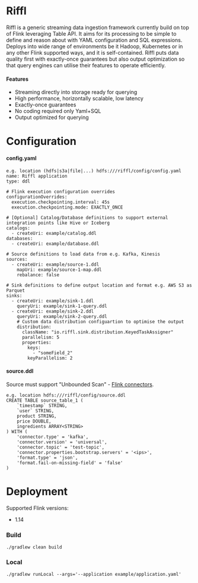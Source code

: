 # Riffl

Riffl is a generic streaming data ingestion framework currently build on top of Flink leveraging Table API.
It aims for its processing to be simple to define and reason about with YAML configuration and SQL expressions.
Deploys into wide range of environments be it Hadoop, Kubernetes or in any other Flink supported ways, and it is self-contained.
Riffl puts data quality first with exactly-once guarantees but also output optimization so that query engines can utilise their features to operate efficiently.

#### Features
* Streaming directly into storage ready for querying
* High performance, horizontally scalable, low latency
* Exactly-once guarantees
* No coding required only Yaml+SQL
* Output optimized for querying

# Configuration

#### config.yaml
```
e.g. location (hdfs|s3a|file|...) hdfs:///riffl/config/config.yaml
name: Riffl application
type: ddl

# Flink execution configuration overrides
configurationOverrides:
  execution.checkpointing.interval: 45s
  execution.checkpointing.mode: EXACTLY_ONCE

# [Optional] Catalog/Database definitions to support external integration points like Hive or Iceberg
catalogs:                                        
  - createUri: example/catalog.ddl                
databases:                                          
  - createUri: example/database.ddl
  
# Source definitions to load data from e.g. Kafka, Kinesis
sources:
  - createUri: example/source-1.ddl
    mapUri: example/source-1-map.ddl
    rebalance: false

# Sink definitions to define output location and format e.g. AWS S3 as Parquet
sinks:
  - createUri: example/sink-1.ddl
    queryUri: example/sink-1-query.ddl
  - createUri: example/sink-2.ddl
    queryUri: example/sink-2-query.ddl
    # Custom data distribution configuartion to optimise the output  
    distribution:
      className: "io.riffl.sink.distribution.KeyedTaskAssigner"
      parallelism: 5
      properties:
        keys:
          - "someField_2"
        keyParallelism: 2
```
#### source.ddl

Source must support "Unbounded Scan" - [Flink connectors](https://nightlies.apache.org/flink/flink-docs-release-1.14/docs/connectors/table/overview/).

```
e.g. location hdfs:///riffl/config/source.ddl
CREATE TABLE source_table_1 (
    `timestamp` STRING,
    `user` STRING,
    product STRING,
    price DOUBLE,
    ingredients ARRAY<STRING>
) WITH (
    'connector.type' = 'kafka',
    'connector.version' = 'universal',
    'connector.topic' = 'test-topic',
    'connector.properties.bootstrap.servers' = '<ips>',
    'format.type' = 'json',
    'format.fail-on-missing-field' = 'false'
)
```

# Deployment
Supported Flink versions:
* 1.14

### Build
```
./gradlew clean build
```

### Local
```
./gradlew runLocal --args='--application example/application.yaml'
```
